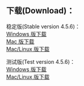 
## 下载(Download)：
稳定版(Stable version 4.5.6)：  
[Windows 版下载](https://github.com/XX-net/XX-Net/releases/download/4.5.6/XX-Net-windows-4.5.6.7z)  
[Mac 版下载](https://github.com/XX-net/XX-Net/releases/download/4.5.6/XX-Net-mac-4.5.6.7z)  
[Mac/Linux 版下载](https://github.com/XX-net/XX-Net/archive/4.5.6.zip)  


测试版(Test version 4.5.6)：  
[Windows 版下载](https://github.com/XX-net/XX-Net/releases/download/4.5.6/XX-Net-windows-4.5.6.7z)   
[Mac/Linux 版下载](https://github.com/XX-net/XX-Net/archive/4.5.6.zip)  


